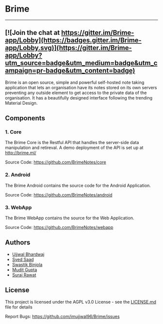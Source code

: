 # Brime
---
[![Join the chat at https://gitter.im/Brime-app/Lobby](https://badges.gitter.im/Brime-app/Lobby.svg)](https://gitter.im/Brime-app/Lobby?utm_source=badge&utm_medium=badge&utm_campaign=pr-badge&utm_content=badge)
---
Brime is an open source, simple and powerful self-hosted note taking application that lets an organisation have its notes stored on its own servers preventing any outside element to get access to the private data of the organisation. It has a beautifully designed interface following the trending Material Design.

## Components

### 1. Core
The Brime Core is the Restful API that handles the server-side data manipulation and retireval. A demo deployment of the API is set up at http://brime.ml/

Source Code: https://github.com/BrimeNotes/core

### 2. Android
The Brime Android contains the source code for the Android Application.

Source Code: https://github.com/BrimeNotes/android 

### 3. WebApp
The Brime WebApp contains the source for the Web Application.

Source Code: https://github.com/BrimeNotes/webapp

## Authors

* [Ujjwal Bhardwaj](https://github.com/imujjwal96)
* [Syed Saad](https://github.com/syedsaadh)
* [Swastik Binjola](https://github.com/Swastik2561)
* [Mudit Gupta](https://github.com/maxsam4)
* [Suraj Rawat](https://github.com/nervehammer)

## License

This project is licensed under the AGPL v3.0 License - see the [LICENSE.md](LICENSE.md) file for details

Report Bugs: https://github.com/imujjwal96/Brime/issues
